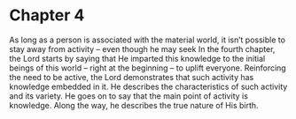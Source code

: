 # Chapter 4

As long as a person is associated with the material world, it isn’t possible to stay away from activity – even though he may seek 
In the fourth chapter, the Lord starts by saying that He imparted this knowledge to the initial beings of this world – right at the beginning – to uplift everyone. Reinforcing the need to be active, the Lord demonstrates that such activity has knowledge embedded in it. He describes the characteristics of such activity and its variety. He goes on to say that the main point of activity is knowledge. Along the way, he describes the true nature of His birth.

